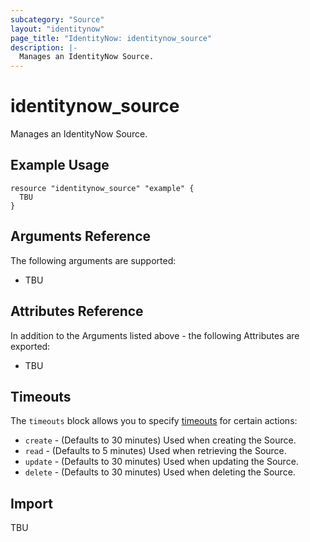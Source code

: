 ```yaml
---
subcategory: "Source"
layout: "identitynow"
page_title: "IdentityNow: identitynow_source"
description: |-
  Manages an IdentityNow Source.
---
```


# identitynow_source

Manages an IdentityNow Source.

## Example Usage

```hcl
resource "identitynow_source" "example" {
  TBU
}
```

## Arguments Reference

The following arguments are supported:

* TBU

## Attributes Reference

In addition to the Arguments listed above - the following Attributes are exported:

* TBU

## Timeouts

The `timeouts` block allows you to specify [timeouts](https://www.terraform.io/language/resources/syntax#operation-timeouts) for certain actions:

* `create` - (Defaults to 30 minutes) Used when creating the Source.
* `read` - (Defaults to 5 minutes) Used when retrieving the Source.
* `update` - (Defaults to 30 minutes) Used when updating the Source.
* `delete` - (Defaults to 30 minutes) Used when deleting the Source.

## Import

TBU